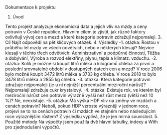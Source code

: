 Dokumentace k projektu
1. Úvod

Tento projekt analyzuje ekonomická data a jejich vliv na mzdy a ceny potravin v České republice. Hlavním cílem je zjistit, jak různé faktory ovlivňují vývoj cen a mezd a které kategorie potravin zdražují nejpomaleji.
3. Cíl
Najít odpovědi na pět klíčových otázek.
4. Výsledky
-1. otázka: Rostou v průběhu let mzdy ve všech odvětvích, nebo v některých klesají?
   Nejvíce klesají v těchto třech odvětvích: Administrativní a podpůrné činnosti, Těžba a dobývání, Výroba a rozvod elektřiny, plynu, tepla a klimatz. vzduchu.
-2. otázka: Kolik je možné si koupit litrů mléka a kilogramů chleba za první a poslední srovnatelné období v dostupných datech cen a mezd?
    V roce 2006 bylo možné koupit 3472 litrů mléka a 3733 kg chleba. V roce 2018 to bylo 3478 litrů mléka a 2855 kg chleba.
-3. otázka: Která kategorie potravin zdražuje nejpomaleji (je u ní nejnižší percentuální meziroční nárůst)?
    Nejpomaleji zdražuje cukr krystalový.
-4. otázka: Existuje rok, ve kterém byl meziroční nárůst cen potravin výrazně vyšší než růst mezd (větší než 10 %)?
   Ne, neexistuje.
-5. otázka: Má výška HDP vliv na změny ve mzdách a cenách potravin? Neboli, pokud HDP vzroste výrazněji v jednom roce, projeví se to na cenách potravin či mzdách ve stejném nebo následujícím roce výraznějším růstem?
   Z výsledku vyplívá, že je jen mírná souvislost.
5. Použité metody
   Na výpočty jsem použila dvě hlavní tabulky, indexy a With pro zjednodušení výpočtů.
